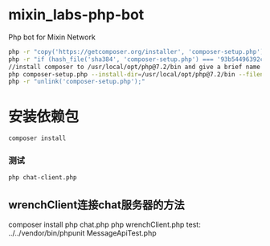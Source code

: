 # mixin_labs-php-bot
Php bot for Mixin Network

```bash
php -r "copy('https://getcomposer.org/installer', 'composer-setup.php');"
php -r "if (hash_file('sha384', 'composer-setup.php') === '93b54496392c062774670ac18b134c3b3a95e5a5e5c8f1a9f115f203b75bf9a129d5daa8ba6a13e2cc8a1da0806388a8') { echo 'Installer verified'; } else { echo 'Installer corrupt'; unlink('composer-setup.php'); } echo PHP_EOL;"
//install composer to /usr/local/opt/php@7.2/bin and give a brief name 'composer'
php composer-setup.php --install-dir=/usr/local/opt/php@7.2/bin --filename=composer
php -r "unlink('composer-setup.php');"

```
# 安装依赖包
```bash
composer install
```
### 测试
```bash
php chat-client.php
```

## wrenchClient连接chat服务器的方法
composer install
php chat.php
php wrenchClient.php
test:
../../vendor/bin/phpunit MessageApiTest.php
